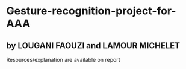 # Gesture-recognition-project-for-AAA

## by LOUGANI FAOUZI and LAMOUR MICHELET
Resources/explanation  are available on report
